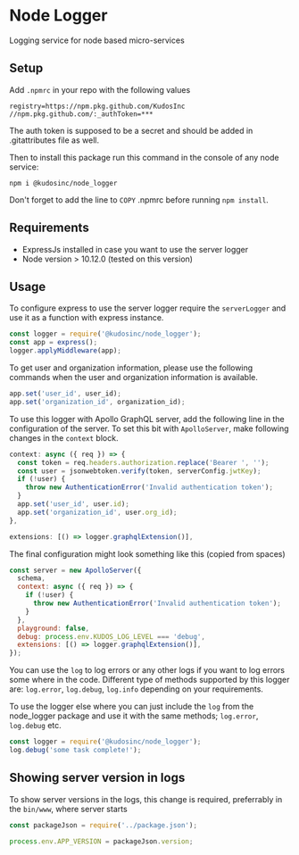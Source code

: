 # Node Logger
Logging service for node based micro-services

## Setup

Add `.npmrc` in your repo with the following values

```
registry=https://npm.pkg.github.com/KudosInc
//npm.pkg.github.com/:_authToken=***
```

The auth token is supposed to be a secret and should be added in .gitattributes file as well.

Then to install this package run this command in the console of any node service:

`npm i @kudosinc/node_logger`

Don't forget to add the line to `COPY` .npmrc before running `npm install`.

## Requirements
- ExpressJs installed in case you want to use the server logger
- Node version > 10.12.0 (tested on this version)

## Usage
To configure express to use the server logger require the `serverLogger` and use it as a function with express instance.

```javascript
const logger = require('@kudosinc/node_logger');
const app = express();
logger.applyMiddleware(app);
```

To get user and organization information, please use the following commands when the user and organization information is available.

```javascript
app.set('user_id', user_id);
app.set('organization_id', organization_id);
```

To use this logger with Apollo GraphQL server, add the following line in the configuration of the server. To set this bit with `ApolloServer`, make following changes in the `context` block.

```javascript
context: async ({ req }) => {
  const token = req.headers.authorization.replace('Bearer ', '');
  const user = jsonwebtoken.verify(token, serverConfig.jwtKey);
  if (!user) {
    throw new AuthenticationError('Invalid authentication token');
  }
  app.set('user_id', user.id);
  app.set('organization_id', user.org_id);
},
```

```javascript
extensions: [() => logger.graphqlExtension()],
```

The final configuration might look something like this (copied from spaces)

```javascript
const server = new ApolloServer({
  schema,
  context: async ({ req }) => {
    if (!user) {
      throw new AuthenticationError('Invalid authentication token');
    }
  },
  playground: false,
  debug: process.env.KUDOS_LOG_LEVEL === 'debug',
  extensions: [() => logger.graphqlExtension()],
});
```

You can use the `log` to log errors or any other logs if you want to log errors some where in the code. Different type of methods supported by this logger are: `log.error`, `log.debug`, `log.info` depending on your requirements.

To use the logger else where you can just include the `log` from the node_logger package and use it with the same methods; `log.error`, `log.debug` etc.

```javascript
const logger = require('@kudosinc/node_logger');
log.debug('some task complete!');
```

## Showing server version in logs

To show server versions in the logs, this change is required, preferrably in the `bin/www`, where server starts

```javascript
const packageJson = require('../package.json');

process.env.APP_VERSION = packageJson.version;
```

